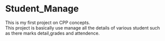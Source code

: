 # Student_Manage
This is my first project on CPP concepts.
<br>
This project is basically use manage all the details of various student such as there marks detail,grades and attendence.
